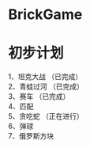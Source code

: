 BrickGame
===

初步计划
===
1、坦克大战	  （已完成）<br>
2、青蛙过河	  （已完成）<br>
3、赛车	  （已完成）<br>
4、匹配	  <br>
5、贪吃蛇	  （正在进行）<br>
6、弹球	  <br>
7、俄罗斯方块	  <br>
